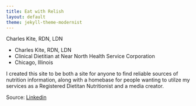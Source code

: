 ```yaml
---
title: Eat with Relish
layout: default
theme: jekyll-theme-modernist
---
```

Charles Kite, RDN, LDN

- Charles Kite, RDN, LDN
- Clinical Dietitian at Near North Health Service Corporation
- Chicago, Illinois

I created this site to be both a site for anyone to find reliable sources of nutrition information,
along with a homebase for people wanting to utilze my services as a Registered Dietitan Nutritionist
and a media creator.

Source: [Linkedin](https://www.linkedin.com/in/charleslkite/)
